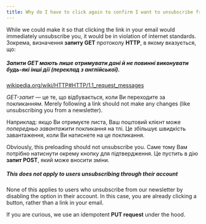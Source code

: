 ```yaml
---
title: Why do I have to click again to confirm I want to unsubscribe from the newsletter?
---
```


While we could make it so that clicking the link in your email would immediately unsubscribe you, it would be in violation of internet standards. Зокрема, визначення __запиту GET__ протоколу __HTTP__, в якому вказується, що:


<Note>
<h5>Запити GET мають лише отримувати дані й не повинні виконувати будь-які інші дії (переклад з англійської).</h5>

[wikipedia.org/wiki/HTTP#HTTP/1.1_request_messages](https://en.wikipedia.org/wiki/HTTP#HTTP/1.1_request_messages)
</Note>

_GET-запит_ — це те, що відбувається, коли Ви переходите за покликанням. Merely following a link should not make any changes (like unsubscribing you from a newsletter).

Наприклад: якщо Ви отримуєте листа, Ваш поштовий клієнт може _попередньо завантажити_ покликання на тлі. Це збільшує швидкість завантаження, коли Ви натиснете на це покликання.

Obviously, this preloading should not unsubscribe you. Саме тому Вам потрібно натиснути окрему кнопку для підтвердження. Це пустить в дію __запит POST__, який може вносити зміни.

<Tip>

##### This does not apply to users unsubscribing through their account

None of this applies to users who unsubscribe from our newsletter by disabling the
option in their account. In this case, you are already clicking a button, rather
than a link in your email.

If you are curious, we use an idempotent __PUT request__ under the hood.
</Tip>


